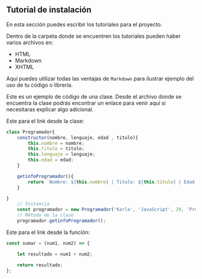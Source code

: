 ## Tutorial de instalación 

En esta sección puedes escribir los tutoriales para el proyecto. 

Dentro de la carpeta donde se encuentren los tutoriales pueden haber varios archivos en: 

* HTML 
* Markdown
* XHTML

Aquí puedes utilizar todas las ventajas de `Markdown` para ilustrar ejemplo del uso de tu código o librería. 

Este es un ejemplo de código de una clase. Desde el archivo donde se encuentra la clase podrás encontrar un enlace para venir aquí si necesitaras explicar algo adicional. 

Este para el link desde la clase:
```javascript
class Programador{
    constructor(nombre, lenguaje, edad , titulo){
        this.nombre = nombre;
        this.titulo = titulo;
        this.lenguaje = lenguaje;
        this.edad = edad;
    }

    getinfoProgramador(){
        return `Nombre: ${this.nombre} | Titulo: ${this.titulo} | Edad: ${this.edad} | Lenguaje: ${this.lenguaje}`
    }

}
    // Instancia
    const programador = new Programador('Karla', 'JavaScript', 29, 'Programadora');
    // Método de la clase
    programador.getinfoProgramador();

```
Este para el link desde la función: 

```javascript
const sumar = (num1, num2) => {

    let resultado = num1 + num2;  

    return resultado;
};

```

